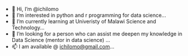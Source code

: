 - 👋 Hi, I’m @ichilomo
- 👀 I’m interested in  python and r programming for data science...
- 🌱 I’m currently learning  at Univeristy of Malawi Science and Technology...
- 💞️ I’m looking  for a person who can assist me deepen my knowledge in Data Science (mentor in data science) ...
- 📫 I am available @ ichilomo@gmail.com...
